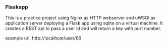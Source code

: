 ### Flaskapp

This is a practice project using Nginx as HTTP webserver and uWSGI as application server deploying a Flask app using sqlite on a virtual machine. 
It creates a REST api to pass a user id and will return a key with port number.

example uri: http://localhost/user/66

